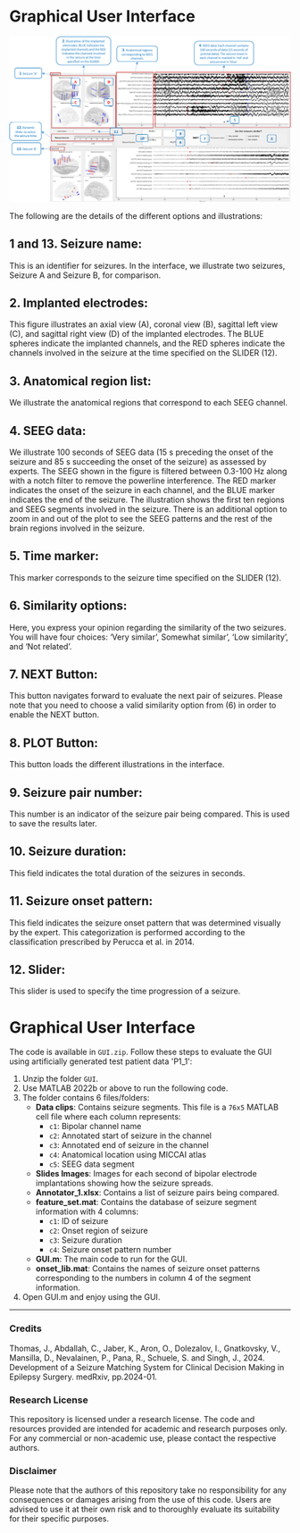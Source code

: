 # Graphical User Interface




![GUI example](fig.png)

The following are the details of the different options and illustrations:

## 1 and 13. Seizure name: 
This is an identifier for seizures. In the interface, we illustrate two seizures, Seizure A and Seizure B, for comparison.
## 2. Implanted electrodes: 
This figure illustrates an axial view (A), coronal view (B), sagittal left view (C), and sagittal right view (D) of the implanted electrodes. The BLUE spheres indicate the implanted channels, and the RED spheres indicate the channels involved in the seizure at the time specified on the SLIDER (12).
## 3. Anatomical region list: 
We illustrate the anatomical regions that correspond to each SEEG channel.
## 4. SEEG data: 
We illustrate 100 seconds of SEEG data (15 s preceding the onset of the seizure and 85 s succeeding the onset of the seizure) as assessed by experts. The SEEG shown in the figure is filtered between 0.3-100 Hz along with a notch filter to remove the powerline interference. The RED marker indicates the onset of the seizure in each channel, and the BLUE marker indicates the end of the seizure. The illustration shows the first ten regions and SEEG segments involved in the seizure. There is an additional option to zoom in and out of the plot to see the SEEG patterns and the rest of the brain regions involved in the seizure.
## 5. Time marker: 
This marker corresponds to the seizure time specified on the SLIDER (12).
## 6. Similarity options: 
Here, you express your opinion regarding the similarity of the two seizures. You will have four choices: ‘Very similar’, Somewhat similar’, ‘Low similarity’, and ‘Not related’.
## 7. NEXT Button: 
This button navigates forward to evaluate the next pair of seizures. Please note that you need to choose a valid similarity option from (6) in order to enable the NEXT button.
## 8. PLOT Button: 
This button loads the different illustrations in the interface.
## 9. Seizure pair number: 
This number is an indicator of the seizure pair being compared. This is used to save the results later.
## 10. Seizure duration: 
This field indicates the total duration of the seizures in seconds.
## 11. Seizure onset pattern:
This field indicates the seizure onset pattern that was determined visually by the expert. This categorization is performed according to the classification prescribed by Perucca et al. in 2014.
## 12. Slider:
This slider is used to specify the time progression of a seizure.

# Graphical User Interface

The code is available in `GUI.zip`. Follow these steps to evaluate the GUI using artificially generated test patient data 'P1_1':

1. Unzip the folder `GUI`.
2. Use MATLAB 2022b or above to run the following code.
3. The folder contains 6 files/folders:
   - **Data clips**: Contains seizure segments. This file is a `76x5` MATLAB cell file where each column represents:
     - `c1`: Bipolar channel name
     - `c2`: Annotated start of seizure in the channel
     - `c3`: Annotated end of seizure in the channel
     - `c4`: Anatomical location using MICCAI atlas
     - `c5`: SEEG data segment
   - **Slides Images**: Images for each second of bipolar electrode implantations showing how the seizure spreads.
   - **Annotator_1.xlsx**: Contains a list of seizure pairs being compared.
   - **feature_set.mat**: Contains the database of seizure segment information with 4 columns:
     - `c1`: ID of seizure
     - `c2`: Onset region of seizure
     - `c3`: Seizure duration
     - `c4`: Seizure onset pattern number
   - **GUI.m**: The main code to run for the GUI.
   - **onset_lib.mat**: Contains the names of seizure onset patterns corresponding to the numbers in column 4 of the segment information.
4. Open GUI.m and enjoy using the GUI.
---

### Credits

Thomas, J., Abdallah, C., Jaber, K., Aron, O., Dolezalov, I., Gnatkovsky, V., Mansilla, D., Nevalainen, P., Pana, R., Schuele, S. and Singh, J., 2024. Development of a Seizure Matching System for Clinical Decision Making in Epilepsy Surgery. medRxiv, pp.2024-01.

### Research License
This repository is licensed under a research license. The code and resources provided are intended for academic and research purposes only. For any commercial or non-academic use, please contact the respective authors.

### Disclaimer
Please note that the authors of this repository take no responsibility for any consequences or damages arising from the use of this code. Users are advised to use it at their own risk and to thoroughly evaluate its suitability for their specific purposes.




